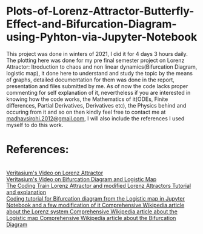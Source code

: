 # Plots-of-Lorenz-Attractor-Butterfly-Effect-and-Bifurcation-Diagram-using-Pyhton-via-Jupyter-Notebook
This project was done in winters of 2021, I did it for 4 days 3 hours daily.
The plotting here was done for my pre final semester project on Lorenz Attractor: Itroduction to chaos and non linear dynamics(Bifurcation Diagram, logistic map), it done here to understand and study the topic by the means of graphs, detailed documentation for them was done in the report, presentation and files submitted by me.
As of now the code lacks proper commenting for self explanation of it, nevertheless if you are interested in knowing how the code works, the Mathematics of it(ODEs, Finite differences, Partial Derivatives, Derivatives etc), the Physics behind and occuring from it and so on then kindly feel free to contact me at madhavsirohi.2012@gmail.com, I will also include the references I used myself to do this work.
<br>
<h1>
  References:
</h1>
<br>
<A href="https://www.youtube.com/watch?v=fDek6cYijxI&t=82s">
  Veritasium's Video on Lorenz Attractor
</A> 
<br> 
<A href="https://www.youtube.com/watch?v=ovJcsL7vyrk&t=1s">
  Veritasium's Video on Bifurcation Diagram and Logistic Map
</A>
<br>
<A href="https://www.youtube.com/watch?v=f0lkz2gSsIk">
  The Coding Train Lorenz Attractor and modified Lorenz Attractors Tutorial and explanation
</A> 
<br>
<A href="https://youtu.be/1ApX-OHGOdw">
  Coding tutorial for Bifurcation diagram from the Logistic map in Jupyter Notebook and a few modification of it
</A>
<A href="https://en.wikipedia.org/wiki/Lorenz_system">
  Comprehensive Wikipedia article about the Lorenz system
</A>
<A href="https://en.wikipedia.org/wiki/Logistic_map">
  Comprehensive Wikipedia article about the Logistic map
</A>
<A href="https://en.wikipedia.org/wiki/Bifurcation_diagram">
  Comprehensive Wikipedia article about the Bifurcation Diagram
</A>
